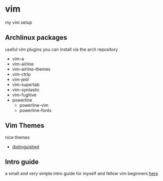 # vim
my vim setup

## Archlinux packages
useful vim plugins you can install via the arch repository

- vim-a
- vim-airline
- vim-airline-themes
- vim-ctrlp
- vim-jedi
- vim-supertab
- vim-syntastic
- vim-fugitive
- powerline
  - powerline-vim
  - powerline-fonts


## Vim Themes
nice themes

- [distinguished](https://github.com/Lokaltog/vim-distinguished)

## Intro guide
a small and very simple intro guide for myself and fellow vim beginners
[here](guide.md)
